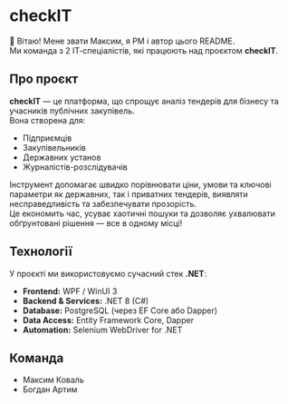 # checkIT

👋 Вітаю! Мене звати Максим, я PM і автор цього README.  
Ми команда з 2 ІТ-спеціалістів, які працюють над проєктом **checkIT**.

## Про проєкт

**checkIT** — це платформа, що спрощує аналіз тендерів для бізнесу та учасників публічних закупівель.  
Вона створена для:  

- Підприємців  
- Закупівельників  
- Державних установ  
- Журналістів-розслідувачів  

Інструмент допомагає швидко порівнювати ціни, умови та ключові параметри як державних, так і приватних тендерів, виявляти несправедливість та забезпечувати прозорість.  
Це економить час, усуває хаотичні пошуки та дозволяє ухвалювати обґрунтовані рішення — все в одному місці!

## Технології

У проєкті ми використовуємо сучасний стек **.NET**:

- **Frontend:** WPF / WinUI 3  
- **Backend & Services:** .NET 8 (C#)  
- **Database:** PostgreSQL (через EF Core або Dapper)  
- **Data Access:** Entity Framework Core, Dapper  
- **Automation:** Selenium WebDriver for .NET

## Команда
- Максим Коваль
- Богдан Артим
